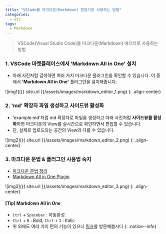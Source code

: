 ```yaml
---
title: "VSCode를 마크다운(Markdown) 편집기로 사용하는 방법"
categories:
  - etc
tags:
  - Markdown
---
```


> VSCode(Visual Studio Code)를 마크다운(Markdown) 에디터로 사용하는 방법


### 1. VSCode 마켓플레이스에서 'Markdown All in One' 설치

- 아래 사진처럼 검색하면 여러 가지 마크다운 플러그인을 확인할 수 있습니다. 이 중에서 **'Markdown All in One'** 플러그인을 설치해줍니다. 

![img1]({{ site.url }}/assets/images/markdown_editor_1.png)
{: .align-center}


### 2. 'md' 확장자 파일 생성하고 사이드뷰 활성화

- 'example.md'처럼 md 확장자로 파일을 생성하고 아래 사진처럼 **사이드뷰를 활성화**하면 마크다운의 View를 실시간으로 확인하면서 편집할 수 있습니다.
- 단, 실제로 업로드되는 공간의 View와 다를 수 있습니다.

![img2]({{ site.url }}/assets/images/markdown_editor_2.png)
{: .align-center}


### 3. 마크다운 문법 & 플러그인 사용법 숙지
- [마크다운 문법 정리](https://sianux1209.github.io/etc/%EB%A7%88%ED%81%AC%EB%8B%A4%EC%9A%B4-%EB%AC%B8%EB%B2%95-%EC%A0%95%EB%A6%AC-(Markdown-Cheatsheet))
- [Markdown All in One Plugin](https://marketplace.visualstudio.com/items?itemName=yzhang.markdown-all-in-one)

![img3]({{ site.url }}/assets/images/markdown_editor_3.png)
{: .align-center}


#### [Tip] Markdown All in One
- `Ctrl` + `Spacebar` : 자동완성
- `Ctrl` + `B` : Bold, `Ctrl` + `I` : Italic
- 위 외에도 여러 가지 편의 기능이 있으니 [링크](https://marketplace.visualstudio.com/items?itemName=yzhang.markdown-all-in-one)를 방문해봅시다
{: .notice--info}
